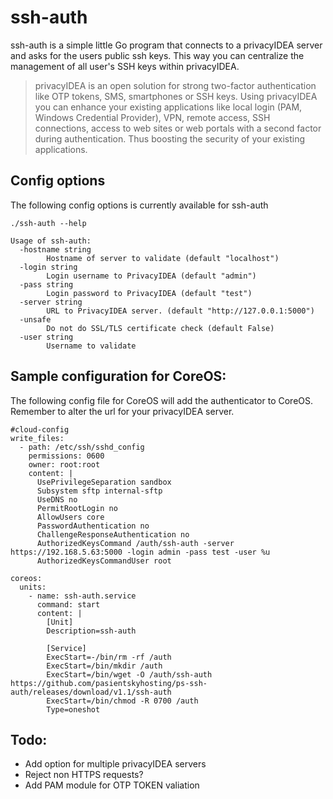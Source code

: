 ssh-auth
========

ssh-auth is a simple little Go program that connects to a privacyIDEA server and asks for the users public ssh keys.
This way you can centralize the management of all user's SSH keys within privacyIDEA.

> privacyIDEA is an open solution for strong two-factor authentication like OTP tokens, SMS, smartphones or SSH keys. Using privacyIDEA you can enhance your existing applications like local login (PAM, Windows Credential Provider), VPN, remote access, SSH connections, access to web sites or web portals with a second factor during authentication. Thus boosting the security of your existing applications.

Config options
--------------
The following config options is currently available for ssh-auth
```
./ssh-auth --help

Usage of ssh-auth:
  -hostname string
    	Hostname of server to validate (default "localhost")
  -login string
    	Login username to PrivacyIDEA (default "admin")
  -pass string
    	Login password to PrivacyIDEA (default "test")
  -server string
    	URL to PrivacyIDEA server. (default "http://127.0.0.1:5000")
  -unsafe
    	Do not do SSL/TLS certificate check (default False)
  -user string
    	Username to validate
```

Sample configuration for CoreOS:
--------------------------------
The following config file for CoreOS will add the authenticator to CoreOS. Remember to alter the url for your privacyIDEA server.

```
#cloud-config
write_files:
  - path: /etc/ssh/sshd_config
    permissions: 0600
    owner: root:root
    content: |
      UsePrivilegeSeparation sandbox
      Subsystem sftp internal-sftp
      UseDNS no
      PermitRootLogin no
      AllowUsers core
      PasswordAuthentication no
      ChallengeResponseAuthentication no
      AuthorizedKeysCommand /auth/ssh-auth -server https://192.168.5.63:5000 -login admin -pass test -user %u
      AuthorizedKeysCommandUser root

coreos:
  units:
    - name: ssh-auth.service
      command: start
      content: |     
        [Unit]
        Description=ssh-auth

        [Service]
        ExecStart=-/bin/rm -rf /auth
        ExecStart=/bin/mkdir /auth
        ExecStart=/bin/wget -O /auth/ssh-auth https://github.com/pasientskyhosting/ps-ssh-auth/releases/download/v1.1/ssh-auth
        ExecStart=/bin/chmod -R 0700 /auth
        Type=oneshot
```

Todo:
--------
* Add option for multiple privacyIDEA servers
* Reject non HTTPS requests?
* Add PAM module for OTP TOKEN valiation
